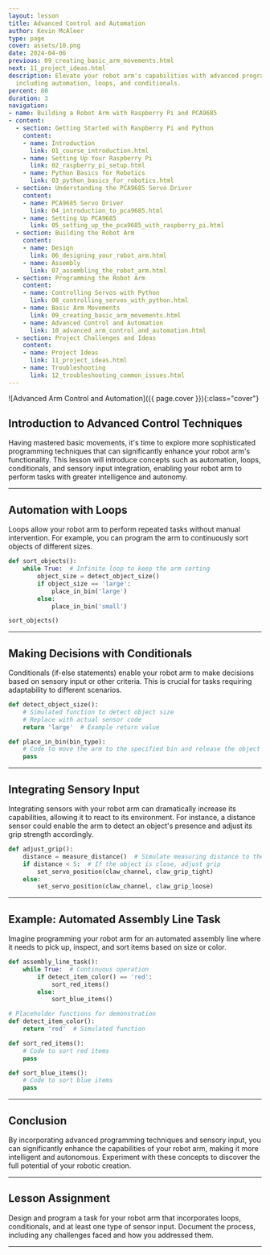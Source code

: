```yaml
---
layout: lesson
title: Advanced Control and Automation
author: Kevin McAleer
type: page
cover: assets/10.png
date: 2024-04-06
previous: 09_creating_basic_arm_movements.html
next: 11_project_ideas.html
description: Elevate your robot arm's capabilities with advanced programming techniques,
  including automation, loops, and conditionals.
percent: 80
duration: 3
navigation:
- name: Building a Robot Arm with Raspberry Pi and PCA9685
- content:
  - section: Getting Started with Raspberry Pi and Python
    content:
    - name: Introduction
      link: 01_course_introduction.html
    - name: Setting Up Your Raspberry Pi
      link: 02_raspberry_pi_setup.html
    - name: Python Basics for Robotics
      link: 03_python_basics_for_robotics.html
  - section: Understanding the PCA9685 Servo Driver
    content:
    - name: PCA9685 Servo Driver
      link: 04_introduction_to_pca9685.html
    - name: Setting Up PCA9685
      link: 05_setting_up_the_pca9685_with_raspberry_pi.html
  - section: Building the Robot Arm
    content:
    - name: Design
      link: 06_designing_your_robot_arm.html
    - name: Assembly
      link: 07_assembling_the_robot_arm.html
  - section: Programming the Robot Arm
    content:
    - name: Controlling Servos with Python
      link: 08_controlling_servos_with_python.html
    - name: Basic Arm Movements
      link: 09_creating_basic_arm_movements.html
    - name: Advanced Control and Automation
      link: 10_advanced_arm_control_and_automation.html
  - section: Project Challenges and Ideas
    content:
    - name: Project Ideas
      link: 11_project_ideas.html
    - name: Troubleshooting
      link: 12_troubleshooting_common_issues.html
---
```



![Advanced Arm Control and Automation]({{ page.cover }}){:class="cover"}

## Introduction to Advanced Control Techniques

Having mastered basic movements, it's time to explore more sophisticated programming techniques that can significantly enhance your robot arm's functionality. This lesson will introduce concepts such as automation, loops, conditionals, and sensory input integration, enabling your robot arm to perform tasks with greater intelligence and autonomy.

---

## Automation with Loops

Loops allow your robot arm to perform repeated tasks without manual intervention. For example, you can program the arm to continuously sort objects of different sizes.

```python
def sort_objects():
    while True:  # Infinite loop to keep the arm sorting
        object_size = detect_object_size()
        if object_size == 'large':
            place_in_bin('large')
        else:
            place_in_bin('small')

sort_objects()
```

---

## Making Decisions with Conditionals

Conditionals (if-else statements) enable your robot arm to make decisions based on sensory input or other criteria. This is crucial for tasks requiring adaptability to different scenarios.

```python
def detect_object_size():
    # Simulated function to detect object size
    # Replace with actual sensor code
    return 'large'  # Example return value

def place_in_bin(bin_type):
    # Code to move the arm to the specified bin and release the object
    pass
```

---

## Integrating Sensory Input

Integrating sensors with your robot arm can dramatically increase its capabilities, allowing it to react to its environment. For instance, a distance sensor could enable the arm to detect an object's presence and adjust its grip strength accordingly.

```python
def adjust_grip():
    distance = measure_distance()  # Simulate measuring distance to the object
    if distance < 5:  # If the object is close, adjust grip
        set_servo_position(claw_channel, claw_grip_tight)
    else:
        set_servo_position(claw_channel, claw_grip_loose)
```

---

## Example: Automated Assembly Line Task

Imagine programming your robot arm for an automated assembly line where it needs to pick up, inspect, and sort items based on size or color.

```python
def assembly_line_task():
    while True:  # Continuous operation
        if detect_item_color() == 'red':
            sort_red_items()
        else:
            sort_blue_items()

# Placeholder functions for demonstration
def detect_item_color():
    return 'red'  # Simulated function

def sort_red_items():
    # Code to sort red items
    pass

def sort_blue_items():
    # Code to sort blue items
    pass
```

---

## Conclusion

By incorporating advanced programming techniques and sensory input, you can significantly enhance the capabilities of your robot arm, making it more intelligent and autonomous. Experiment with these concepts to discover the full potential of your robotic creation.

---

## Lesson Assignment

Design and program a task for your robot arm that incorporates loops, conditionals, and at least one type of sensor input. Document the process, including any challenges faced and how you addressed them.

---
